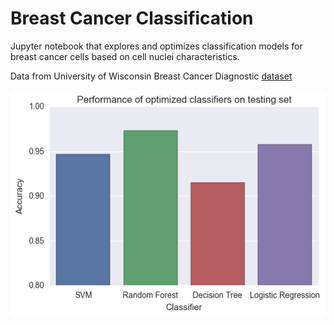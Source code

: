 # Breast Cancer Classification 

Jupyter notebook that explores and optimizes classification models for breast cancer cells based on cell nuclei characteristics. 

Data from University of Wisconsin Breast Cancer Diagnostic <a href="https://archive.ics.uci.edu/ml/datasets/Breast+Cancer+Wisconsin+%28Diagnostic%29">dataset</a>

<img src="images/result.png" />